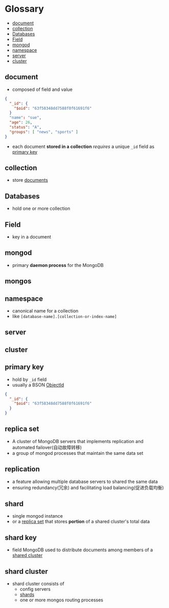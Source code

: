 # Glossary

- [document](#document)
- [collection](#collection)
- [Databases](#databases)
- [Field](#field)
- [mongod](#mongod)
- [namespace](#namespace)
- [server](#server)
- [cluster](#cluster)

## document

- composed of field and value

```json
{
  "_id": {
    "$oid": "63f58348dd7588f0f61691f6"
  }
  "name": "sue",
  "age": 26,
  "status": "A",
  "groups": [ "news", "sports" ]
}
```

- each document **stored in a collection** *requires* a unique `_id` field as [primary key](#primary-key)

## collection

- store [documents](#document)

## Databases

- hold one or more collection

## Field

- key in a document

## mongod

- primary **daemon process** for the MongoDB

## mongos

## namespace

- canonical name for a collection
- like `[database-name].[collection-or-index-name]`

## server

## cluster

## primary key

- hold by `_id` field
- usually a BSON [ObjectId](mongodb-bson.md#objectid)

```json
{
  "_id": {
    "$oid": "63f58348dd7588f0f61691f6"
  }
}
```

## replica set

- A cluster of MongoDB servers that implements replication and automated failover(自动故障转移)
- a group of mongod processes that maintain the same data set

## replication

- a feature allowing multiple database servers to shared the same data
- ensuring redundancy(冗余) and facilitating load balancing(促进负载均衡)

## shard

- single mongod instance
- or a [replica set](#replica-set) that stores **portion** of a shared cluster's total data

## shard key

- field MongoDB used to distribute documents among members of a [shared cluster](#shard-cluster)

## shard cluster

- shard cluster consists of
  - config servers
  - [shards](#shard)
  - one or more mongos routing processes


